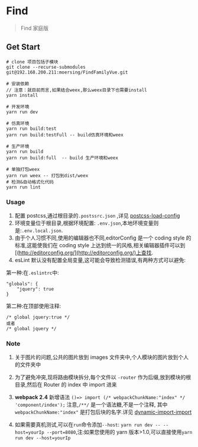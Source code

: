 # Find

> Find 家庭版

## Get Start

```
# clone 项目包括子模块
git clone --recurse-submodules git@192.168.200.211:moersing/FindFamilyVue.git

# 安装依赖
// 注意：就目前而言,如果结合weex,那么weex目录下也需要install
yarn install

# 开发环境
yarn run dev

# 仿真环境
yarn run build:test
yarn run build:testFull -- build仿真环境和weex

# 生产环境
yarn run build
yarn run build:full  -- build 生产环境和weex

# 单独打包weex
yarn run weex -- 打包到dist/weex
# 检测&自动格式化代码
yarn run lint
```

### Usage

1.  配置 postcss,通过根目录的`.postssrc.json` ,详见 [postcss-load-config](https://github.com/michael-ciniawsky/postcss-load-config#postcssrc)
2.  环境变量位于根目录,根据环境配置: `.env.json`,本地环境变量则是:`.env.local.json`.
3.  由于个人习惯不同,使用的编辑器也不同,editorConfig 是一个 coding style 的标准,这能使我们在 coding style 上达到统一的风格,相关编辑器插件可以到[(http://editorconfig.org/](http://editorconfig.org/)上查找.
4.  esLint 默认没有配置全局变量,这可能会导致检测错误,有两种方式可以避免:

第一种:在`.eslintrc`中:

    "globals": {
        "jquery": true
    }

第二种:在<script></script>顶部使用注释:

    /* global jquery:true */
    或者
    /* global jquery */

### Note

1.  关于图片的问题,公共的图片放到 images 文件夹中,个人模块的图片放到个人的文件夹中
2.  为了避免冲突,现将路由模块拆分,每个文件以 `-router` 作为后缀,放到模块的根目录,然后在 Router 的 index 中 import 进来
3.  **webpack 2.4** 新增语法 `()=> import (/* webpackChunkName:"index" */ 'component/index');`
    注意,`/**/` 是一个语法糖,不是一个注释, 其中 `webpackChunkName:"index"` 是打包后块的名字.详见 [dynamic-import-import](https://webpack.js.org/guides/code-splitting-async/#dynamic-import-import-)

4.  如果需要真机测试,可以在`run`命令添加`--host`: `yarn run dev -- --host=yourIp --port=8080`,注:如果您使用的 yarn 版本>1.0,可以直接使用`yarn run dev --host=yourIp`
